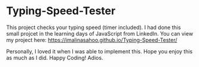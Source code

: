 # Typing-Speed-Tester

This project checks your typing speed (timer included). I had done this small projcet in the learning days of JavaScript from LinkedIn. You can view my project here: https://imalinasahoo.github.io/Typing-Speed-Tester/

Personally, I loved it when I was able to implement this. Hope you enjoy this as much as I did. Happy Coding! Adios.
